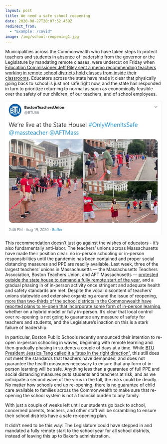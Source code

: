 ```yaml
---
layout: post
title: We need a safe school reopening
date: 2020-08-27T20:07:52.459Z
redirect_from:
  - "Example: /covid"
image: /img/school-reopening1.jpg
---
```

Municipalities across the Commonwealth who have taken steps to protect teachers and students in absence of leadership from the governor or the Legislature by mandating remote classes, were undercut on Friday when [Education Commissioner Jeff Riley sent a memo recommending teachers working in remote school districts hold classes from inside their classrooms](https://www.wbur.org/edify/2020/08/21/massachusetts-remote-learning-teachers-in-classrooms-dese-guidance). Educators across the state have made it clear that physically going back to school is just not safe right now, and the state has responded in turn to prioritize returning to normal as soon as economically feasible over the safety of our children, of our teachers, and of school employees.

![](/img/tweetreopen.jpg "Protest for a Safe Reopening")

This recommendation doesn’t just go against the wishes of educators - it’s also fundamentally anti-labor. The teachers’ unions across Massachusetts have made their position clear: no in-person schooling or in-person responsibilities until the pandemic has been contained and proper social distancing measures and PPE are readily available. Last week, three of the largest teachers’ unions in Massachusetts — the Massachusetts Teachers Association, Boston Teachers Union, and AFT Massachusetts — [protested outside the state house to demand a fully remote start of the year](https://www.wbur.org/edify/2020/08/19/massachusetts-covid-coronavirus-school-reopening-protests), and a gradual phasing in of in-person activity once stringent and adequate health and safety standards are met. Despite the vocal discontent of teachers’ unions statewide and extensive organizing around the issue of reopening, [more than two-thirds of the school districts in the Commonwealth have reported plans to re-open that incorporate some form of in-person learning](https://www.wbur.org/edify/2020/08/18/massachusetts-school-reopening-plans-hybrid-in-person-online), whether on a hybrid model or fully in-person. It’s clear that local control over re-opening is not going to guarantee any measure of safety for teachers and students, and the Legislature’s inaction on this is a stark failure of leadership

In particular, Boston Public Schools recently announced their intention to re-open in-person schooling in waves, beginning with remote learning and then gradually phasing in students a couple of days at a time. While [BTU President Jessica Tang called it a “step in the right direction”](https://www.wbur.org/edify/2020/08/21/boston-public-schools-reopening-plan-hybrid-remote-learning), this still does not meet the standards that teachers have demanded, and does not guarantee the health measures necessary to ensure that any form of in-person learning will be safe. Anything less than a guarantee of full PPE and social distancing measures puts students and teachers at risk, and as we anticipate a second wave of the virus in the fall, the risks could be deadly. No matter how schools end up re-opening, there is no guarantee of child care available to families across the Commonwealth to make sure that re-opening the school system is not a financial burden to any family.

With just a couple of weeks left until our students go back to school, concerned parents, teachers, and other staff will be scrambling to ensure their school districts have a safe re-opening plan.

It didn’t need to be this way: The Legislature could have stepped in and mandated a fully remote start to the school year for all school districts, instead of leaving this up to Baker’s administration.